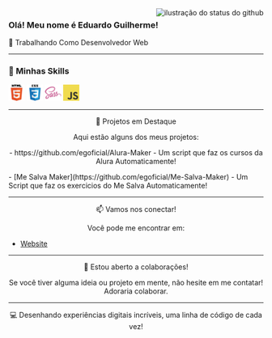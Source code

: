 <img align='right' src="https://github-readme-stats.vercel.app/api?username=egoficial&theme=dark&show_icons=true" alt="ilustração do status do github">

### Olá! Meu nome é Eduardo Guilherme!

<p>🔧 Trabalhando Como Desenvolvedor Web</p>

---

### 🚀 Minhas Skills

<code><img height="32" src="https://raw.githubusercontent.com/github/explore/80688e429a7d4ef2fca1e82350fe8e3517d3494d/topics/html/html.png" alt="HTML5"/></code>
<code><img height="32" src="https://raw.githubusercontent.com/github/explore/80688e429a7d4ef2fca1e82350fe8e3517d3494d/topics/css/css.png" alt="CSS"/></code>
<code><img height="32" src="https://raw.githubusercontent.com/github/explore/80688e429a7d4ef2fca1e82350fe8e3517d3494d/topics/sass/sass.png" alt="Sass"/></code>
<code><img height="32" src="https://raw.githubusercontent.com/github/explore/80688e429a7d4ef2fca1e82350fe8e3517d3494d/topics/javascript/javascript.png" alt="Javascript"/></code>

---

<p align="center">🌟 Projetos em Destaque</p>

<p align="center">Aqui estão alguns dos meus projetos:</p>

<p align="center">- https://github.com/egoficial/Alura-Maker - Um script que faz os cursos da Alura Automaticamente!</p>
- [Me Salva Maker](https://github.com/egoficial/Me-Salva-Maker) - Um Script que faz os exercicios do Me Salva Automaticamente!

---

<p align="center">📫 Vamos nos conectar!</p>

<p align="center">Você pode me encontrar em:</p>

- [Website](https://egoficial.github.io/portfolio)

---

<p align="center">🤝 Estou aberto a colaborações!</p>

<p align="center">Se você tiver alguma ideia ou projeto em mente, não hesite em me contatar! Adoraria colaborar.</p>

---

<p align="center">💻 Desenhando experiências digitais incríveis, uma linha de código de cada vez!</p>
